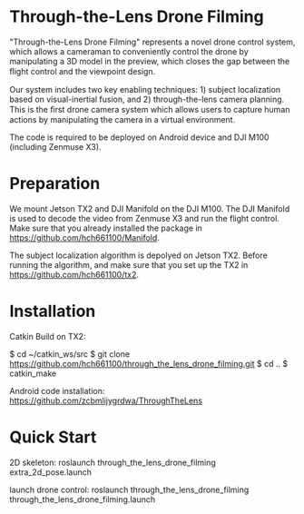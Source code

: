 # Through-the-Lens Drone Filming

"Through-the-Lens Drone Filming" represents a novel drone control system, which allows a cameraman to conveniently control the drone by manipulating a 3D model in the preview, which closes the gap between the ﬂight control and the viewpoint design. 

Our system includes two key enabling techniques: 1) subject localization based on visual-inertial fusion, and 2) through-the-lens camera planning. This is the ﬁrst drone camera system which allows users to capture human actions by manipulating the camera in a virtual environment. 

The code is required to be deployed on Android device and DJI M100 (including Zenmuse X3). 

Preparation
================================================================================
		     
We mount Jetson TX2 and DJI Manifold on the DJI M100. The DJI Manifold is used to decode the video from Zenmuse X3 and run the flight control. Make sure that you already installed the package in https://github.com/hch661100/Manifold.

The subject localization algorithm is depolyed on Jetson TX2. Before running the algorithm, and make sure that you set up the TX2 in https://github.com/hch661100/tx2.

Installation
================================================================================
		     
Catkin Build on TX2:

$ cd ~/catkin_ws/src
$ git clone https://github.com/hch661100/through_the_lens_drone_filming.git
$ cd ..
$ catkin_make

Android code installation:
https://github.com/zcbmlijygrdwa/ThroughTheLens

Quick Start
================================================================================
2D skeleton:
roslaunch through_the_lens_drone_filming extra_2d_pose.launch

launch drone control:
roslaunch through_the_lens_drone_filming  through_the_lens_drone_filming.launch
